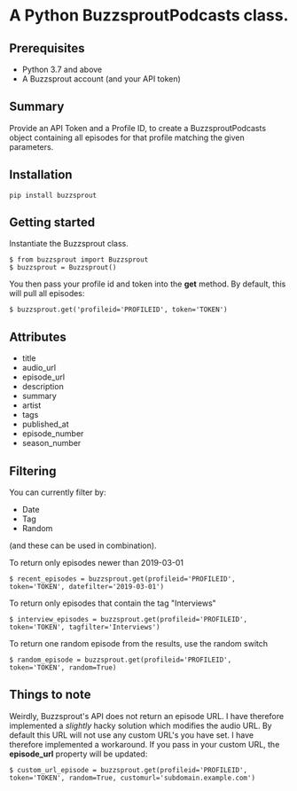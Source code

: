 A Python BuzzsproutPodcasts class.
=======
## Prerequisites
* Python 3.7 and above
* A Buzzsprout account (and your API token)

## Summary
Provide an API Token and a Profile ID, to create a BuzzsproutPodcasts object containing all episodes for that profile matching the given parameters. 

## Installation
```
pip install buzzsprout
```

## Getting started
Instantiate the Buzzsprout class.
```
$ from buzzsprout import Buzzsprout
$ buzzsprout = Buzzsprout()
```

You then pass your profile id and token into the **get** method. By default, this will pull all episodes:
```
$ buzzsprout.get('profileid='PROFILEID', token='TOKEN')
```

## Attributes
- title
- audio_url
- episode_url
- description
- summary
- artist
- tags
- published_at
- episode_number
- season_number

## Filtering
You can currently filter by:
- Date
- Tag
- Random

(and these can be used in combination).

To return only episodes newer than 2019-03-01
```
$ recent_episodes = buzzsprout.get(profileid='PROFILEID', token='TOKEN', datefilter='2019-03-01')
```
To return only episodes that contain the tag "Interviews"
```
$ interview_episodes = buzzsprout.get(profileid='PROFILEID', token='TOKEN', tagfilter='Interviews')
```
To return one random episode from the results, use the random switch
```
$ random_episode = buzzsprout.get(profileid='PROFILEID', token='TOKEN', random=True)
```

## Things to note
Weirdly, Buzzsprout's API does not return an episode URL. I have therefore implemented a *slightly* hacky solution which modifies the audio URL.
By default this URL will not use any custom URL's you have set. I have therefore implemented a workaround. If you pass in your custom URL, the **episode_url** property will be updated:
```
$ custom_url_episode = buzzsprout.get(profileid='PROFILEID', token='TOKEN', random=True, customurl='subdomain.example.com')
```